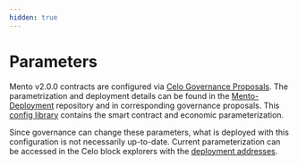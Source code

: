 ```yaml
---
hidden: true
---
```


# Parameters

Mento v2.0.0 contracts are configured via [Celo Governance Proposals](https://celo.stake.id/#/). The parametrization and deployment details can be found in the [Mento-Deployment](https://github.com/mento-protocol/mento-deployment) repository and in corresponding governance proposals. This [config library](https://github.com/mento-protocol/mento-deployment/blob/main/script/upgrades/MU01/Config.sol) contains the smart contract and economic parameterization.&#x20;

Since governance can change these parameters, what is deployed with this configuration is not necessarily up-to-date. Current parameterization can be accessed in the Celo block explorers with the [deployment addresses](addresses.md).&#x20;
